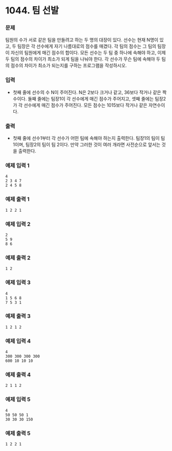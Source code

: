 # 1044. 팀 선발
### 문제

팀원의 수가 서로 같은 팀을 만들려고 하는 두 명의 대장이 있다. 선수는 현재 N명이 있고, 두 팀장은 각 선수에게 자기 나름대로의 점수를 매겼다. 각 팀의 점수는 그 팀의 팀장이 자신의 팀원에게 매긴 점수의 합이다. 모든 선수는 두 팀 중 하나에 속해야 하고, 이제 두 팀의 점수의 차이가 최소가 되게 팀을 나눠야 한다. 각 선수가 무슨 팀에 속해야 두 팀의 점수의 차이가 최소가 되는지를 구하는 프로그램을 작성하시오.
### 입력

- 첫째 줄에 선수의 수 N이 주어진다. N은 2보다 크거나 같고, 36보다 작거나 같은 짝수이다. 둘째 줄에는 팀장1이 각 선수에게 매긴 점수가 주어지고, 셋째 줄에는 팀장2가 각 선수에게 매긴 점수가 주어진다. 모든 점수는 1015보다 작거나 같은 자연수이다.
### 출력

- 첫째 줄에 선수1부터 각 선수가 어떤 팀에 속해야 하는지 출력한다. 팀장1의 팀이 팀 1이며, 팀장2의 팀이 팀 2이다. 만약 그러한 것이 여러 개라면 사전순으로 앞서는 것을 출력한다.
### 예제 입력 1
```
4
2 3 4 7
2 4 5 8
```
### 예제 출력 1
```
1 2 2 1
```
### 예제 입력 2
```
2
5 9
8 6
```
### 예제 출력 2
```
1 2
```
### 예제 입력 3
```
4
1 5 6 8
7 5 3 1
```
### 예제 출력 3
```
1 2 1 2
```
### 예제 입력 4
```
4
300 300 300 300
600 10 10 10
```
### 예제 출력 4
```
2 1 1 2
```
### 예제 입력 5
```
4
50 50 50 1
30 30 30 150
```
### 예제 출력 5
```
1 2 2 1
```
